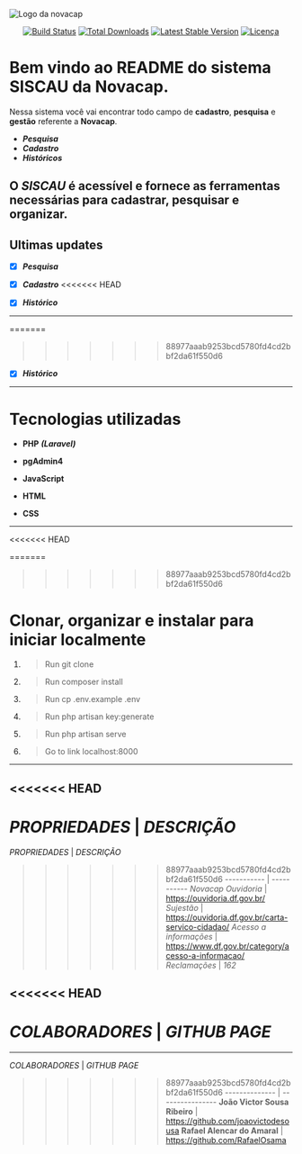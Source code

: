 ![Logo da novacap](https://assets.infra.grancursosonline.com.br/projeto/novacap-companhia-urbanizadora-da-nova-capital-do-brasil.png)


<p align="center">
<a href="https://github.com/laravel/framework/actions"><img src="https://github.com/laravel/framework/workflows/tests/badge.svg" alt="Build Status"></a>
<a href="https://packagist.org/packages/laravel/framework"><img src="https://img.shields.io/packagist/dt/laravel/framework" alt="Total Downloads"></a>
<a href="https://packagist.org/packages/laravel/framework"><img src="https://img.shields.io/packagist/v/laravel/framework" alt="Latest Stable Version"></a>
<a href="https://packagist.org/packages/laravel/framework"><img src="https://img.shields.io/packagist/l/laravel/framework" alt="Licença"></a>
</p>

# Bem vindo ao README do sistema SISCAU da Novacap.

Nessa sistema você vai encontrar todo campo de **cadastro**, **pesquisa** e **gestão** referente a **Novacap**.


- _**Pesquisa**_
- _**Cadastro**_
- _**Históricos**_

O _**SISCAU**_ é acessível e fornece as ferramentas necessárias para cadastrar, pesquisar e organizar.
----

## Ultimas updates

- [x] _**Pesquisa**_

- [x] _**Cadastro**_
<<<<<<< HEAD

- [x] _**Histórico**_
----
=======
>>>>>>> 88977aaab9253bcd5780fd4cd2bbf2da61f550d6

- [x] _**Histórico**_
----

# Tecnologias utilizadas

* **PHP** _**(Laravel)**_

* **pgAdmin4**

* **JavaScript**

* **HTML**

* **CSS**
----
<<<<<<< HEAD

=======
>>>>>>> 88977aaab9253bcd5780fd4cd2bbf2da61f550d6
# Clonar, organizar e instalar para iniciar localmente

1. >Run git clone
2. >Run composer install
3. >Run cp .env.example .env
4. >Run php artisan key:generate
5. >Run php artisan serve
6. >Go to link localhost:8000
>
>
----

<<<<<<< HEAD
----

_**PROPRIEDADES**_ | _**DESCRIÇÃO**_
=======

_*PROPRIEDADES*_ | _*DESCRIÇÃO*_
>>>>>>> 88977aaab9253bcd5780fd4cd2bbf2da61f550d6
----------- | -----------
*Novacap Ouvidoria* |  https://ouvidoria.df.gov.br/ 
*Sujestão* | https://ouvidoria.df.gov.br/carta-servico-cidadao/
*Acesso a informações* | https://www.df.gov.br/category/acesso-a-informacao/
*Reclamações* | _162_
>
>
<<<<<<< HEAD
----
_**COLABORADORES**_ | _**GITHUB PAGE**_
=======
>
----


_*COLABORADORES*_ | _*GITHUB PAGE*_
>>>>>>> 88977aaab9253bcd5780fd4cd2bbf2da61f550d6
-------------- | ----------------
**João Victor Sousa Ribeiro** | https://github.com/joaovictodesousa 
**Rafael Alencar do Amaral** | https://github.com/RafaelOsama
